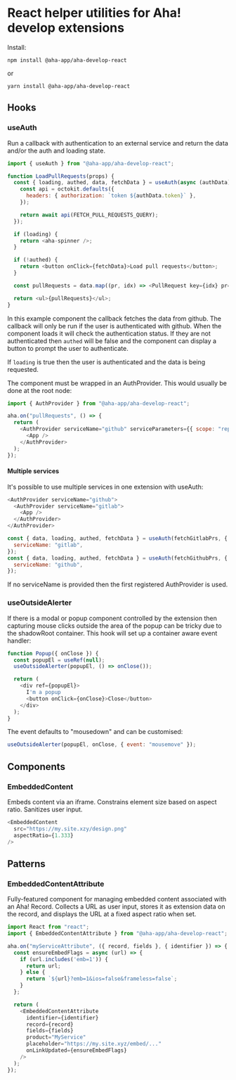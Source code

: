 # React helper utilities for Aha! develop extensions

Install:

```
npm install @aha-app/aha-develop-react
```

or

```
yarn install @aha-app/aha-develop-react
```

## Hooks

### useAuth

Run a callback with authentication to an external service and return the data and/or the auth and loading state.

```js
import { useAuth } from "@aha-app/aha-develop-react";

function LoadPullRequests(props) {
  const { loading, authed, data, fetchData } = useAuth(async (authData) => {
    const api = octokit.defaults({
      headers: { authorization: `token ${authData.token}` },
    });

    return await api(FETCH_PULL_REQUESTS_QUERY);
  });

  if (loading) {
    return <aha-spinner />;
  }

  if (!authed) {
    return <button onClick={fetchData}>Load pull requests</button>;
  }

  const pullRequests = data.map((pr, idx) => <PullRequest key={idx} pr={pr} />);

  return <ul>{pullRequests}</ul>;
}
```

In this example component the callback fetches the data from github. The callback will only be run if the user is authenticated with github. When the component loads it will check the authentication status. If they are not authenticated then `authed` will be false and the component can display a button to prompt the user to authenticate.

If `loading` is true then the user is authenticated and the data is being requested.

The component must be wrapped in an AuthProvider. This would usually be done at the root node:

```js
import { AuthProvider } from "@aha-app/aha-develop-react";

aha.on("pullRequests", () => {
  return (
    <AuthProvider serviceName="github" serviceParameters={{ scope: "repo" }}>
      <App />
    </AuthProvider>
  );
});
```

#### Multiple services

It's possible to use multiple services in one extension with useAuth:

```js
<AuthProvider serviceName="github">
  <AuthProvider serviceName="gitlab">
    <App />
  </AuthProvider>
</AuthProvider>
```

```js
const { data, loading, authed, fetchData } = useAuth(fetchGitlabPrs, {
  serviceName: "gitlab",
});
const { data, loading, authed, fetchData } = useAuth(fetchGithubPrs, {
  serviceName: "github",
});
```

If no serviceName is provided then the first registered AuthProvider is used.

### useOutsideAlerter

If there is a modal or popup component controlled by the extension then
capturing mouse clicks outside the area of the popup can be tricky due to the
shadowRoot container. This hook will set up a container aware event handler:

```js
function Popup({ onClose }) {
  const popupEl = useRef(null);
  useOutsideAlerter(popupEl, () => onClose());

  return (
    <div ref={popupEl}>
      I'm a popup
      <button onClick={onClose}>Close</button>
    </div>
  );
}
```

The event defaults to "mousedown" and can be customised:

```js
useOutsideAlerter(popupEl, onClose, { event: "mousemove" });
```

## Components

### EmbeddedContent

Embeds content via an iframe. Constrains element size based on aspect ratio. Sanitizes user input.

```js
<EmbeddedContent
  src="https://my.site.xzy/design.png"
  aspectRatio={1.333}
/>
```

## Patterns

### EmbeddedContentAttribute

Fully-featured component for managing embedded content associated with an Aha! Record. Collects a URL as user input, stores it as extension data on the record, and displays the URL at a fixed aspect ratio when set.


```js
import React from "react";
import { EmbeddedContentAttribute } from "@aha-app/aha-develop-react";

aha.on("myServiceAttribute", ({ record, fields }, { identifier }) => {
  const ensureEmbedFlags = async (url) => {
    if (url.includes('emb=1')) {
      return url;
    } else {
      return `${url}?emb=1&ios=false&frameless=false`;
    }
  };

  return (
    <EmbeddedContentAttribute
      identifier={identifier}
      record={record}
      fields={fields}
      product="MyService"
      placeholder="https://my.site.xyz/embed/..."
      onLinkUpdated={ensureEmbedFlags}
    />
  );
});
 ```